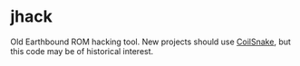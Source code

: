 # jhack

Old Earthbound ROM hacking tool. New projects should use [CoilSnake](https://github.com/kiij/CoilSnake),
but this code may be of historical interest.
